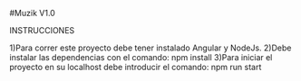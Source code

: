 #Muzik V1.0

INSTRUCCIONES

1)Para correr este proyecto debe tener instalado Angular y NodeJs.
2)Debe instalar las dependencias con el comando: npm install
3)Para iniciar el proyecto en su localhost debe introducir el comando: npm run start
